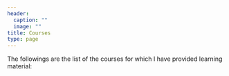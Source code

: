 ```yaml
---
header:
  caption: ""
  image: ""
title: Courses
type: page
---
```


The followings are the list of the courses for which I have provided learning material:
